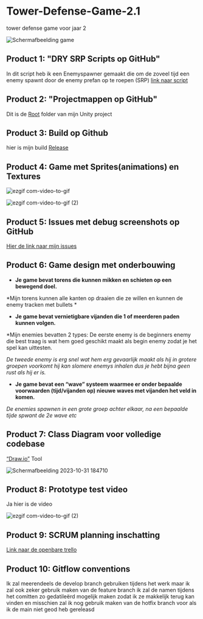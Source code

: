 # Tower-Defense-Game-2.1
 tower defense game voor jaar 2 

![Schermafbeelding game](https://github.com/Dry0/Tower-Defense-Game/assets/115462366/b5dd2ff4-155f-4450-8c90-4949c52d3fe4)



## Product 1: "DRY SRP Scripts op GitHub"


In dit script heb ik een Enemyspawner gemaakt die om de zoveel tijd een enemy spawnt door de enemy prefan op te roepen (SRP) [link naar script](https://github.com/Dry0/Tower-Defense-Game/blob/Develop/Assets/Scripts/Enemys/EnemySpawner.cs)

## Product 2: "Projectmappen op GitHub"

Dit is de [Root](https://github.com/Dry0/Tower-Defense-Game/tree/Develop/Assets) folder van mijn Unity project

## Product 3: Build op Github

hier is mijn build
[Release](https://github.com/Dry0/Tower-Defense-Game/releases/tag/Tower-defense-Game)

## Product 4: Game met Sprites(animations) en Textures 

![ezgif com-video-to-gif](https://github.com/Dry0/Tower-Defense-Game/assets/115462366/865960f5-a378-454d-b801-7197b96b5034)

![ezgif com-video-to-gif (2)](https://github.com/Dry0/Tower-Defense-Game/assets/115462366/0c8ffc0b-4c68-43a6-87f7-8957bc2bdfee)



## Product 5: Issues met debug screenshots op GitHub 

[Hier de link naar mijn issues](https://github.com/Dry0/Tower-Defense-Game/issues/4)


## Product 6: Game design met onderbouwing 

*  **Je game bevat torens die kunnen mikken en schieten op een bewegend doel.** 

*Mijn torens kunnen alle kanten op draaien die ze willen en kunnen de enemy tracken met bullets *

*  **Je game bevat vernietigbare vijanden die 1 of meerderen paden kunnen volgen.**  

*Mijn enemies bevatten 2 types: 
De eerste enemy is de beginners enemy die best traag is wat hem goed geschikt maakt als begin enemy zodat je het spel kan uittesten.

*De tweede enemy is erg snel wat hem erg gevaarlijk maakt als hij in grotere groepen voorkomt hij kan slomere enemys inhalen dus je hebt bijna geen rust als hij er is.*

*  **Je game bevat een “wave” systeem waarmee er onder bepaalde voorwaarden (tijd/vijanden op) nieuwe waves met vijanden het veld in komen.**

*De enemies spawnen in een grote groep achter elkaar, na een bepaalde tijde spwant de 2e wave etc*

## Product 7: Class Diagram voor volledige codebase 

[“Draw.io”](https://app.diagrams.net/) Tool


![Schermafbeelding 2023-10-31 184710](https://github.com/Dry0/Tower-Defense-Game/assets/115462366/10732ffd-a82c-4a77-997b-c2af6393aa3b)


## Product 8: Prototype test video
Ja hier is de video  




![ezgif com-video-to-gif (2)](https://github.com/Dry0/Tower-Defense-Game/assets/115462366/0c8ffc0b-4c68-43a6-87f7-8957bc2bdfee)



## Product 9: SCRUM planning inschatting 

[Link naar de openbare trello](https://trello.com/b/YNt5He3H/tower-defense-game)

## Product 10: Gitflow conventions

Ik zal meerendeels de develop branch gebruiken tijdens het werk maar ik zal ook zeker gebruik maken van de feature branch 
ik zal de namen tijdens het comitten zo gedatileërd mogelijk maken zodat ik ze makkelijk terug kan vinden 
en misschien zal ik nog gebruik maken van de hotfix branch voor als ik de main niet geod heb gereleasd




